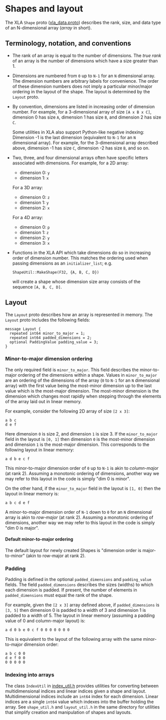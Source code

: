 # Shapes and layout

The XLA `Shape` proto
([xla_data.proto](https://github.com/openxla/xla/tree/main/xla/xla_data.proto))
describes the rank, size, and data type of an N-dimensional array (*array* in
short).

## Terminology, notation, and conventions

* The rank of an array is equal to the number of dimensions. The *true rank*
  of an array is the number of dimensions which have a size greater than 1.

* Dimensions are numbered from `0` up to `N-1` for an `N` dimensional array.
  The dimension numbers are arbitrary labels for convenience. The order of
  these dimension numbers does not imply a particular minor/major ordering in
  the layout of the shape. The layout is determined by the `Layout` proto.

* By convention, dimensions are listed in increasing order of dimension
  number. For example, for a 3-dimensional array of size `[A x B x C]`,
  dimension 0 has size `A`, dimension 1 has size `B`, and dimension 2 has size
  `C`.

  Some utilities in XLA also support Python-like negative indexing:
  Dimension -1 is the last dimension (equivalent to `N-1` for an `N`
  dimensional array). For example, for the 3-dimensional array described
  above, dimension -1 has size `C`, dimension -2 has size `B`, and so on.

* Two, three, and four dimensional arrays often have specific letters
  associated with dimensions. For example, for a 2D array:

  * dimension 0: `y`
  * dimension 1: `x`

  For a 3D array:

  * dimension 0: `z`
  * dimension 1: `y`
  * dimension 2: `x`

  For a 4D array:

  * dimension 0: `p`
  * dimension 1: `z`
  * dimension 2: `y`
  * dimension 3: `x`

* Functions in the XLA API which take dimensions do so in increasing order of
  dimension number. This matches the ordering used when passing dimensions as
  an `initializer_list`; e.g.

  `ShapeUtil::MakeShape(F32, {A, B, C, D})`

  will create a shape whose dimension size array consists of the sequence
  `[A, B, C, D]`.

## Layout

The `Layout` proto describes how an array is represented in memory. The `Layout`
proto includes the following fields:

```
message Layout {
  repeated int64 minor_to_major = 1;
  repeated int64 padded_dimensions = 2;
  optional PaddingValue padding_value = 3;
}
```

### Minor-to-major dimension ordering

The only required field is `minor_to_major`. This field describes the
minor-to-major ordering of the dimensions within a shape. Values in
`minor_to_major` are an ordering of the dimensions of the array (`0` to `N-1`
for an `N` dimensional array) with the first value being the most-minor
dimension up to the last value which is the most-major dimension. The most-minor
dimension is the dimension which changes most rapidly when stepping through the
elements of the array laid out in linear memory.

For example, consider the following 2D array of size `[2 x 3]`:

```
a b c
d e f
```

Here dimension `0` is size 2, and dimension `1` is size 3. If the
`minor_to_major` field in the layout is `[0, 1]` then dimension `0` is the
most-minor dimension and dimension `1` is the most-major dimension. This
corresponds to the following layout in linear memory:

```
a d b e c f
```

This minor-to-major dimension order of `0` up to `N-1` is akin to *column-major*
(at rank 2). Assuming a monotonic ordering of dimensions, another way we may
refer to this layout in the code is simply "dim 0 is minor".

On the other hand, if the `minor_to_major` field in the layout is `[1, 0]` then
the layout in linear memory is:

```
a b c d e f
```

A minor-to-major dimension order of `N-1` down to `0` for an `N` dimensional
array is akin to *row-major* (at rank 2). Assuming a monotonic ordering of
dimensions, another way we may refer to this layout in the code is
simply "dim 0 is major".

#### Default minor-to-major ordering

The default layout for newly created Shapes is "dimension order is
major-to-minor" (akin to row-major at rank 2).

### Padding

Padding is defined in the optional `padded_dimensions` and `padding_value`
fields. The field `padded_dimensions` describes the sizes (widths) to which each
dimension is padded. If present, the number of elements in `padded_dimensions`
must equal the rank of the shape.

For example, given the `[2 x 3]` array defined above, if `padded_dimensions` is
`[3, 5]` then dimension 0 is padded to a width of 3 and dimension 1 is padded to
a width of 5. The layout in linear memory (assuming a padding value of 0 and
column-major layout) is:

```
a d 0 b e 0 c f 0 0 0 0 0 0 0
```

This is equivalent to the layout of the following array with the same
minor-to-major dimension order:

```
a b c 0 0
d e f 0 0
0 0 0 0 0
```

### Indexing into arrays

The class `IndexUtil` in
[index_util.h](https://github.com/openxla/xla/tree/main/xla/index_util.h)
provides utilities for converting between multidimensional indices and linear
indices given a shape and layout. Multidimensional indices include an `int64`
index for each dimension. Linear indices are a single `int64` value which
indexes into the buffer holding the array. See `shape_util.h` and
`layout_util.h` in the same directory for utilities that simplify creation and
manipulation of shapes and layouts.
